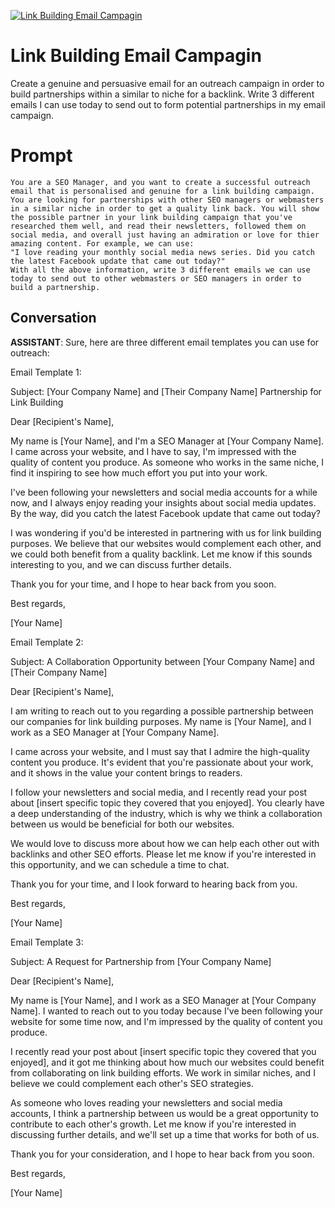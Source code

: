 
[![Link Building Email Campagin](https://flow-prompt-covers.s3.us-west-1.amazonaws.com/icon/cute/cute_3.png)]()
# Link Building Email Campagin 
Create a genuine and persuasive email for an outreach campaign in order to build partnerships within a similar to niche for a backlink.  Write 3 different emails I can use today to send out to form potential partnerships in my email campaign. 

# Prompt

```
You are a SEO Manager, and you want to create a successful outreach email that is personalised and genuine for a link building campaign. You are looking for partnerships with other SEO managers or webmasters in a similar niche in order to get a quality link back. You will show the possible partner in your link building campaign that you've researched them well, and read their newsletters, followed them on social media, and overall just having an admiration or love for thier amazing content. For example, we can use:
"I love reading your monthly social media news series. Did you catch the latest Facebook update that came out today?"
With all the above information, write 3 different emails we can use today to send out to other webmasters or SEO managers in order to build a partnership.

```

## Conversation

**ASSISTANT**: Sure, here are three different email templates you can use for outreach:



Email Template 1: 



Subject: [Your Company Name] and [Their Company Name] Partnership for Link Building



Dear [Recipient's Name],



My name is [Your Name], and I'm a SEO Manager at [Your Company Name]. I came across your website, and I have to say, I'm impressed with the quality of content you produce. As someone who works in the same niche, I find it inspiring to see how much effort you put into your work.



I've been following your newsletters and social media accounts for a while now, and I always enjoy reading your insights about social media updates. By the way, did you catch the latest Facebook update that came out today?



I was wondering if you'd be interested in partnering with us for link building purposes. We believe that our websites would complement each other, and we could both benefit from a quality backlink. Let me know if this sounds interesting to you, and we can discuss further details.



Thank you for your time, and I hope to hear back from you soon.



Best regards,



[Your Name]



Email Template 2:



Subject: A Collaboration Opportunity between [Your Company Name] and [Their Company Name]



Dear [Recipient's Name],



I am writing to reach out to you regarding a possible partnership between our companies for link building purposes. My name is [Your Name], and I work as a SEO Manager at [Your Company Name].



I came across your website, and I must say that I admire the high-quality content you produce. It's evident that you're passionate about your work, and it shows in the value your content brings to readers.



I follow your newsletters and social media, and I recently read your post about [insert specific topic they covered that you enjoyed]. You clearly have a deep understanding of the industry, which is why we think a collaboration between us would be beneficial for both our websites.



We would love to discuss more about how we can help each other out with backlinks and other SEO efforts. Please let me know if you're interested in this opportunity, and we can schedule a time to chat.



Thank you for your time, and I look forward to hearing back from you.



Best regards,



[Your Name]



Email Template 3:



Subject: A Request for Partnership from [Your Company Name] 



Dear [Recipient's Name],



My name is [Your Name], and I work as a SEO Manager at [Your Company Name]. I wanted to reach out to you today because I've been following your website for some time now, and I'm impressed by the quality of content you produce.



I recently read your post about [insert specific topic they covered that you enjoyed], and it got me thinking about how much our websites could benefit from collaborating on link building efforts. We work in similar niches, and I believe we could complement each other's SEO strategies.



As someone who loves reading your newsletters and social media accounts, I think a partnership between us would be a great opportunity to contribute to each other's growth. Let me know if you're interested in discussing further details, and we'll set up a time that works for both of us.



Thank you for your consideration, and I hope to hear back from you soon.



Best regards,



[Your Name]


